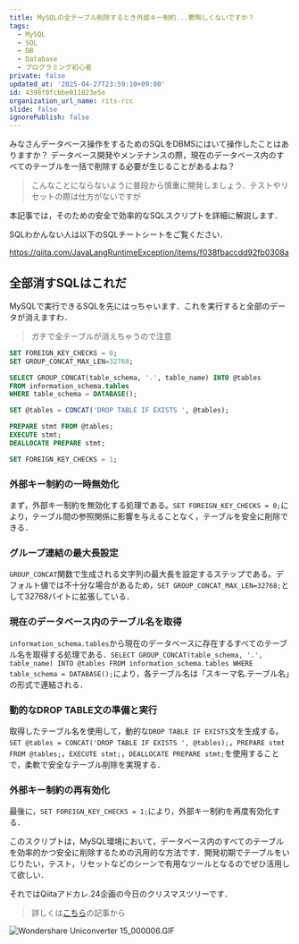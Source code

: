 ```yaml
---
title: MySQLの全テーブル削除するとき外部キー制約...鬱陶しくないですか？
tags:
  - MySQL
  - SQL
  - DB
  - Database
  - プログラミング初心者
private: false
updated_at: '2025-04-27T23:59:10+09:00'
id: 4398f0fcbbe011823e5e
organization_url_name: rits-rcc
slide: false
ignorePublish: false
---
```

みなさんデータベース操作をするためのSQLをDBMSにはいて操作したことはありますか？
データベース開発やメンテナンスの際，現在のデータベース内のすべてのテーブルを一括で削除する必要が生じることがあるよね？

> こんなことにならないように普段から慎重に開発しましょう．テストやリセットの際は仕方がないですが

本記事では，そのための安全で効率的なSQLスクリプトを詳細に解説します．

SQLわかんない人は以下のSQLチートシートをご覧ください．

https://qiita.com/JavaLangRuntimeException/items/f038fbaccdd92fb0308a

## 全部消すSQLはこれだ
MySQLで実行できるSQLを先にはっちゃいます．これを実行すると全部のデータが消えますわ．

> ガチで全テーブルが消えちゃうので注意

```sql
SET FOREIGN_KEY_CHECKS = 0;
SET GROUP_CONCAT_MAX_LEN=32768;

SELECT GROUP_CONCAT(table_schema, '.', table_name) INTO @tables 
FROM information_schema.tables 
WHERE table_schema = DATABASE();

SET @tables = CONCAT('DROP TABLE IF EXISTS ', @tables);

PREPARE stmt FROM @tables;
EXECUTE stmt;
DEALLOCATE PREPARE stmt;

SET FOREIGN_KEY_CHECKS = 1;
```

### 外部キー制約の一時無効化

まず，外部キー制約を無効化する処理である。`SET FOREIGN_KEY_CHECKS = 0;`により，テーブル間の参照関係に影響を与えることなく，テーブルを安全に削除できる．

### グループ連結の最大長設定

`GROUP_CONCAT`関数で生成される文字列の最大長を設定するステップである。デフォルト値では不十分な場合があるため，`SET GROUP_CONCAT_MAX_LEN=32768;`として32768バイトに拡張している．

### 現在のデータベース内のテーブル名を取得

`information_schema.tables`から現在のデータベースに存在するすべてのテーブル名を取得する処理である．`SELECT GROUP_CONCAT(table_schema, '.', table_name) INTO @tables FROM information_schema.tables WHERE table_schema = DATABASE();`により，各テーブル名は「スキーマ名.テーブル名」の形式で連結される．

### 動的なDROP TABLE文の準備と実行

取得したテーブル名を使用して，動的な`DROP TABLE IF EXISTS`文を生成する。`SET @tables = CONCAT('DROP TABLE IF EXISTS ', @tables);`，`PREPARE stmt FROM @tables;`，`EXECUTE stmt;`，`DEALLOCATE PREPARE stmt;`を使用することで，柔軟で安全なテーブル削除を実現する．

### 外部キー制約の再有効化

最後に，`SET FOREIGN_KEY_CHECKS = 1;`により，外部キー制約を再度有効化する．

このスクリプトは，MySQL環境において，データベース内のすべてのテーブルを効率的かつ安全に削除するための汎用的な方法です．開発初期でテーブルをいじりたい，テスト，リセットなどのシーンで有用なツールとなるのでぜひ活用して欲しい．

それではQiitaアドカレ.24企画の今日のクリスマスツリーです．

> 詳しくは[こちら](https://qiita.com/JavaLangRuntimeException/items/1f4a6febf957f522ba45)の記事から

![Wondershare Uniconverter 15_000006.GIF](https://qiita-image-store.s3.ap-northeast-1.amazonaws.com/0/3757442/9a83c578-fb2a-2f11-dee0-2adbde5b61cf.gif)

